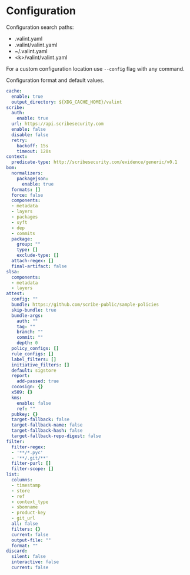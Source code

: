 # Configuration 

Configuration search paths:

- .valint.yaml
- .valint/valint.yaml
- ~/.valint.yaml
- \<k\>/valint/valint.yaml

For a custom configuration location use `--config` flag with any command.

Configuration format and default values.

```yaml
cache:
  enable: true
  output_directory: ${XDG_CACHE_HOME}/valint
scribe:
  auth:
    enable: true
  url: https://api.scribesecurity.com
  enable: false
  disable: false
  retry:
    backoff: 15s
    timeout: 120s
context:
  predicate-type: http://scribesecurity.com/evidence/generic/v0.1
bom:
  normalizers:
    packagejson:
      enable: true
  formats: []
  force: false
  components:
  - metadata
  - layers
  - packages
  - syft
  - dep
  - commits
  package:
    group: ""
    type: []
    exclude-type: []
  attach-regex: []
  final-artifact: false
slsa:
  components:
  - metadata
  - layers
attest:
  config: ""
  bundle: https://github.com/scribe-public/sample-policies
  skip-bundle: true
  bundle-args:
    auth: ""
    tag: ""
    branch: ""
    commit: ""
    depth: 0
  policy_configs: []
  rule_configs: []
  label_filters: []
  initiative_filters: []
  default: sigstore
  report:
    add-passed: true
  cocosign: {}
  x509: {}
  kms:
    enable: false
    ref: ""
  pubkey: {}
  target-fallback: false
  target-fallback-name: false
  target-fallback-hash: false
  target-fallback-repo-digest: false
filter:
  filter-regex:
  - '**/*.pyc'
  - '**/.git/**'
  filter-purl: []
  filter-scope: []
list:
  columns:
  - timestamp
  - store
  - ref
  - context_type
  - sbomname
  - product-key
  - git_url
  all: false
  filters: {}
  current: false
  output-file: ""
  format: ""
discard:
  silent: false
  interactive: false
  current: false
```
